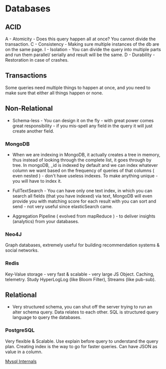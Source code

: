 # Databases

## ACID

A - Atomicity - Does this query happen all at once? You cannot divide the transaction.
C - Consistency - Making sure multiple instances of the db are on the same page.
I - Isolation - You can divide the query into multiple parts and run them parallel/ serially and result will be the same.
D - Durability - Restoration in case of crashes.

## Transactions

Some queries need multiple things to happen at once, and you need to make sure that either all things happen or none.

## Non-Relational

- Schema-less - You can design it on the fly - with great power comes great responsibility - if you mis-spell any field in the query it will just create another field.

### MongoDB

- When we are indexing in MongoDB, it actually creates a tree in memory, thus instead of looking through the complete list, it goes through by tree. In mongoDB, _id is indexed by default and we can index whatever column we want based on the frequency of queries of that columns ( even nested ) - don't have useless indexes. To make anything unique - you will have to index it.

- FullTextSearch - You can have only one text index, in which you can search all fields (that you have indexed) via text, MongoDB will even provide you with matching score for each result with you can sort and send - not very useful since elasticSearch came.

- Aggregation Pipeline ( evolved from mapReduce ) - to deliver insights (analytics) from your databases.

### Neo4J

Graph databases, extremely useful for building recommendation systems & social networks.

### Redis

Key-Value storage - very fast & scalable - very large JS Object. Caching, telemetry.
Study HyperLogLog (like Bloom Filter), Streams (like pub-sub).

## Relational

- Very structured schema, you can shut off the server trying to run an alter schema query. Data relates to each other. SQL is structured query language to query the databases.

### PostgreSQL

Very flexible & Scalable. Use explain before query to understand the query plan. Creating index is the way to go for faster queries. Can have JSON as value in a column.

[Mysql Internals](https://enhancedformysql.github.io/The-Art-of-Problem-Solving-in-Software-Engineering_How-to-Make-MySQL-Better)
